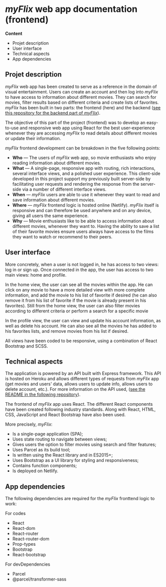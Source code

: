 # *myFlix* web app documentation (frontend)

**Content**

- Projet description
- User interface
 - Technical aspects
 - App dependencies

 
## Projet description

*myFlix* web app has been created to serve as a reference in the domain of visual entertainment. Users can create an account and then log into *myFlix* to have access to information about different movies. They can search for movies, filter results based on different criteria and create lists of favorites. *myFlix* has been built in two parts: the frontend (here) and the backend ([see this repository for the backend part of *myFlix*](https://github.com/AlexaCai/movie-api)).

The objective of this part of the project (frontend) was to develop an easy-to-use and responsive web app using React for the best user-experience whenever they are accessing *myFlix* to read details about different movies or update their information.

*myFlix* frontend development can be breakdown in the five following points:

 - **Who** —  The users of *myFlix* web app, so movie enthusiasts who enjoy reading information about
different movies.
 - **What** — A single-page, responsive app with routing, rich interactions, several interface views,
and a polished user experience. This client-side developed in this project support
my previously built server-side by facilitating user requests and rendering the
response from the server-side via a number of different interface views.
 - **When** — *myFlix* users are able to use it whenever they want to read and save information
about different movies.
 - **Where** — *myFlix* frontend logic is hosted online (Netlify). *myFlix* itself is responsive and can therefore be used anywhere and on any device, giving all users the same experience.
 - **Why** — Movie enthusiasts like to be able to access information about different movies,
whenever they want to. Having the ability to save a list of their favorite movies ensure
users always have access to the films they want to watch or recommend to their peers.

## User interface

More concretely, when a user is not logged in, he has access to two views: log in or sign up. Once connected in the app, the user has access to two main views: home and profile.

In the home view, the user can see all the movies within the app. He can click on any movie to have a more detailed view with more complete information, and add the movie to his list of favorite if desired (he can also remove it from his list of favorite if the movie is already present in his favorites). Still from the home view, the user can also filter movies according to different criteria or perform a search for a specific movie

In the profile view, the user can view and update his account information, as well as delete his account. He can also see all the movies he has added to his favorites lists, and remove movies from his list if desired.

All views have been coded to be responsive, using a combination of React Bootstrap and SCSS.

## Technical aspects

The application is powered by an API built with Express framework. This API is hosted on Heroku and allows different types of requests from *myFlix* app (get movies and users' data, allows users to update info, allows users to delete account, etc.). For more information on the API used, ([see the README in the following repository](https://github.com/AlexaCai/movie-api)).

The frontend of *myFlix* app uses React. The different React components have been created following industry standards. Along with React, HTML, CSS, JavaScript and React Bootstrap have also been used.

More precisely, *myFlix*:

-   Is a single-page application (SPA);
-   Uses state routing to navigate between views;
-   Gives users the option to filter movies using search and filter features;
-   Uses Parcel as its build tool;
-   Is written using the React library and in ES2015+;
-   Uses Bootstrap as a UI library for styling and responsiveness;
-   Contains function components;
-   Is deployed on Netlify.

## App dependencies

The following dependencies are required for the *myFlix* fronttend logic to work:

For codes
 - React
 - React-dom
 - React-router
 - React-router-dom
 - Prop-types 
 - Bootstrap
 - React-bootstrap
 
 For devDependencies
 - Parcel
 - @parcel/transformer-sass